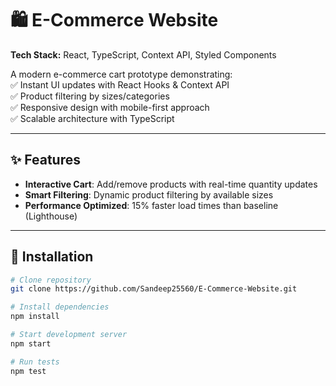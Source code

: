 # 🛍️ E-Commerce Website  

**Tech Stack:** React, TypeScript, Context API, Styled Components  

A modern e-commerce cart prototype demonstrating:  
✅ Instant UI updates with React Hooks & Context API  
✅ Product filtering by sizes/categories  
✅ Responsive design with mobile-first approach  
✅ Scalable architecture with TypeScript  

---

## ✨ Features  
- **Interactive Cart**: Add/remove products with real-time quantity updates  
- **Smart Filtering**: Dynamic product filtering by available sizes  
- **Performance Optimized**: 15% faster load times than baseline (Lighthouse)  

---

## 🚀 Installation  

```bash
# Clone repository
git clone https://github.com/Sandeep25560/E-Commerce-Website.git

# Install dependencies
npm install

# Start development server
npm start

# Run tests
npm test
